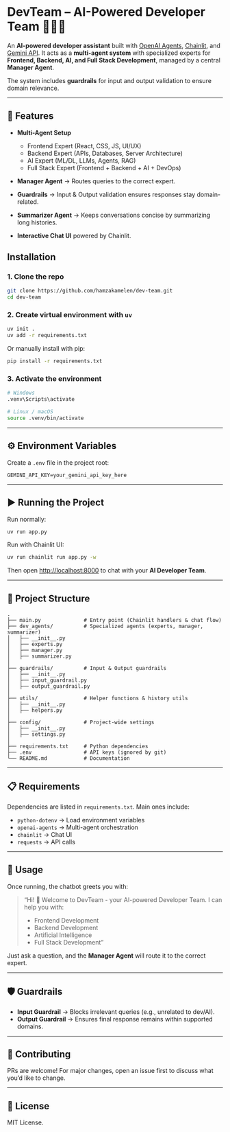 # DevTeam – AI-Powered Developer Team 👨‍💻🤖

An **AI-powered developer assistant** built with [OpenAI Agents](https://github.com/openai/agents), [Chainlit](https://docs.chainlit.io/), and [Gemini API](https://ai.google.dev/).
It acts as a **multi-agent system** with specialized experts for **Frontend, Backend, AI, and Full Stack Development**, managed by a central **Manager Agent**.

The system includes **guardrails** for input and output validation to ensure domain relevance.

---

## 🚀 Features

* **Multi-Agent Setup**

  * Frontend Expert (React, CSS, JS, UI/UX)
  * Backend Expert (APIs, Databases, Server Architecture)
  * AI Expert (ML/DL, LLMs, Agents, RAG)
  * Full Stack Expert (Frontend + Backend + AI + DevOps)
* **Manager Agent** → Routes queries to the correct expert.
* **Guardrails** → Input & Output validation ensures responses stay domain-related.
* **Summarizer Agent** → Keeps conversations concise by summarizing long histories.
* **Interactive Chat UI** powered by Chainlit.


## **Installation**

### 1. Clone the repo

```bash
git clone https://github.com/hamzakamelen/dev-team.git
cd dev-team
```

### 2. Create virtual environment with `uv`

```bash
uv init .
uv add -r requirements.txt
```

Or manually install with pip:

```bash
pip install -r requirements.txt
```

### 3. Activate the environment

```bash
# Windows
.venv\Scripts\activate

# Linux / macOS
source .venv/bin/activate
```

---

## ⚙️ Environment Variables

Create a `.env` file in the project root:

```env
GEMINI_API_KEY=your_gemini_api_key_here
```

---

## ▶️ Running the Project

Run normally:

```bash
uv run app.py
```

Run with Chainlit UI:

```bash
uv run chainlit run app.py -w
```

Then open [http://localhost:8000](http://localhost:8000) to chat with your **AI Developer Team**.

---

## 📂 Project Structure

```
.
├── main.py              # Entry point (Chainlit handlers & chat flow)
├── dev_agents/          # Specialized agents (experts, manager, summarizer)
│   ├── __init__.py
│   ├── experts.py
│   ├── manager.py
│   ├── summarizer.py
│
├── guardrails/          # Input & Output guardrails
│   ├── __init__.py
│   ├── input_guardrail.py
│   ├── output_guardrail.py
│
├── utils/               # Helper functions & history utils
│   ├── __init__.py
│   ├── helpers.py
│
├── config/              # Project-wide settings
│   ├── __init__.py
│   ├── settings.py
│
├── requirements.txt     # Python dependencies
├── .env                 # API keys (ignored by git)
└── README.md            # Documentation
```

---

## 📋 Requirements

Dependencies are listed in `requirements.txt`. Main ones include:

* `python-dotenv` → Load environment variables
* `openai-agents` → Multi-agent orchestration
* `chainlit` → Chat UI
* `requests` → API calls

---

## 🎯 Usage

Once running, the chatbot greets you with:

> “Hi! 👋 Welcome to DevTeam - your AI-powered Developer Team.
> I can help you with:
>
> * Frontend Development
> * Backend Development
> * Artificial Intelligence
> * Full Stack Development”

Just ask a question, and the **Manager Agent** will route it to the correct expert.

---

## 🛡️ Guardrails

* **Input Guardrail** → Blocks irrelevant queries (e.g., unrelated to dev/AI).
* **Output Guardrail** → Ensures final response remains within supported domains.

---

## 🤝 Contributing

PRs are welcome! For major changes, open an issue first to discuss what you’d like to change.

---

## 📜 License

MIT License.
